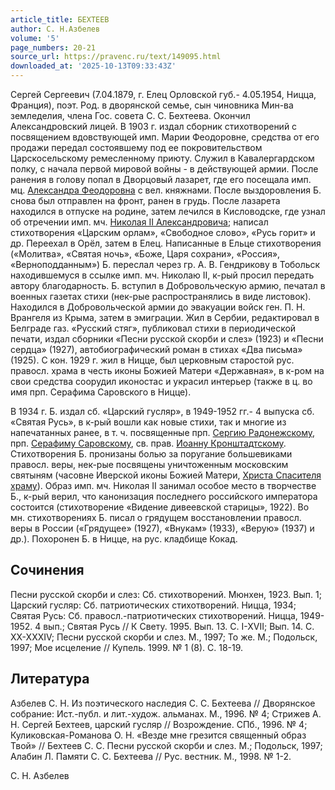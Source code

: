 ```yaml
---
article_title: БЕХТЕЕВ
author: С. Н.Азбелев
volume: '5'
page_numbers: 20-21
source_url: https://pravenc.ru/text/149095.html
downloaded_at: '2025-10-13T09:33:43Z'
---
```


Сергей Сергеевич (7.04.1879, г. Елец Орловской губ.- 4.05.1954, Ницца, Франция), поэт. Род. в дворянской семье, сын чиновника Мин-ва земледелия, члена Гос. совета С. С. Бехтеева. Окончил Александровский лицей. В 1903 г. издал сборник стихотворений с посвящением вдовствующей имп. Марии Феодоровне, средства от его продажи передал состоявшему под ее покровительством Царскосельскому ремесленному приюту. Служил в Кавалергардском полку, с начала первой мировой войны - в действующей армии. После ранения в голову попал в Дворцовый лазарет, где его посещала имп. мц. [Александра Феодоровна](<https://pravenc.ru/text/Александра Феодоровна.html>) с вел. княжнами. После выздоровления Б. снова был отправлен на фронт, ранен в грудь. После лазарета находился в отпуске на родине, затем лечился в Кисловодске, где узнал об отречении имп. мч. [Николая II Александровича](<https://pravenc.ru/text/Николай II Александрович.html>); написал стихотворения «Царским орлам», «Свободное слово», «Pycь горит» и др. Переехал в Орёл, затем в Елец. Написанные в Ельце стихотворения («Молитва», «Святая ночь», «Боже, Царя сохрани», «Россия», «Верноподданным») Б. переслал через гр. А. В. Гендрикову в Тобольск находившемуся в ссылке имп. мч. Николаю II, к-рый просил передать автору благодарность. Б. вступил в Добровольческую армию, печатал в военных газетах стихи (нек-рые распространялись в виде листовок). Находился в Добровольческой армии до эвакуации войск ген. П. Н. Врангеля из Крыма, затем в эмиграции. Жил в Сербии, редактировал в Белграде газ. «Русский стяг», публиковал стихи в периодической печати, издал сборники «Песни русской скорби и слез» (1923) и «Песни сердца» (1927), автобиографический роман в стихах «Два письма» (1925). С кон. 1929 г. жил в Ницце, был церковным старостой рус. правосл. храма в честь иконы Божией Матери «Державная», в к-ром на свои средства соорудил иконостас и украсил интерьер (также в ц. во имя прп. Серафима Саровского в Ницце).

В 1934 г. Б. издал сб. «Царский гусляр», в 1949-1952 гг.- 4 выпуска сб. «Святая Русь», в к-рый вошли как новые стихи, так и многие из напечатанных ранее, в т. ч. посвященные прп. [Сергию Радонежскому](<https://pravenc.ru/text/Сергию Радонежскому.html>), прп. [Серафиму Саровскому](<https://pravenc.ru/text/Серафиму Саровскому.html>), св. прав. [Иоанну Кронштадтскому](<https://pravenc.ru/text/Иоанну Кронштадтскому.html>). Стихотворения Б. пронизаны болью за поругание большевиками правосл. веры, нек-рые посвящены уничтоженным московским святыням (часовне Иверской иконы Божией Матери, [Христа Спасителя храму](<https://pravenc.ru/text/Христа Спасителя храму.html>)). Образ имп. мч. Николая II занимал особое место в творчестве Б., к-рый верил, что канонизация последнего российского императора состоится (стихотворение «Видение дивеевской старицы», 1922). Во мн. стихотворениях Б. писал о грядущем восстановлении правосл. веры в России («Грядущее» (1927), «Внукам» (1933), «Верую» (1937) и др.). Похоронен Б. в Ницце, на рус. кладбище Кокад.

## Сочинения

Песни русской скорби и слез: Сб. стихотворений. Мюнхен, 1923. Вып. 1; Царский гусляр: Сб. патриотических стихотворений. Ницца, 1934; Святая Русь: Сб. правосл.-патриотических стихотворений. Ницца, 1949-1952. 4 вып.; Святая Русь // К Свету. 1995. Вып. 13. С. I-XVII; Вып. 14. С. XX-XXXIV; Песни русской скорби и слез. М., 1997; То же. М.; Подольск, 1997; Мое исцеление // Купель. 1999. № 1 (8). С. 18-19.

## Литература

Азбелев С. Н. Из поэтического наследия С. С. Бехтеева // Дворянское собрание: Ист.-публ. и лит.-худож. альманах. М., 1996. № 4; Стрижев А. Н. Сергей Бехтеев, царский гусляр // Возрождение. СПб., 1996. № 4; Куликовская-Романова О. Н. «Везде мне грезится священный образ Твой» // Бехтеев С. С. Песни русской скорби и слез. М.; Подольск, 1997; Алабин Л. Памяти С. С. Бехтеева // Рус. вестник. М., 1998. № 1-2.

С. Н.  Азбелев

